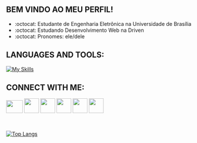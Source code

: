 ## BEM VINDO AO MEU PERFIL!

- :octocat: Estudante de Engenharia Eletrônica na Universidade de Brasília
- :octocat: Estudando Desenvolvimento Web na Driven
- :octocat: Pronomes: ele/dele 

##

## LANGUAGES AND TOOLS:
[![My Skills](https://skills.thijs.gg/icons?i=react,nodejs,mongodb,postgresql,styledcomponents,cpp,html,css,javascript,java,prisma,docker&theme=light)](https://skills.thijs.gg)



## CONNECT WITH ME:
<div>

  <a href="https://www.youtube.com/channel/UCTtLgcVavRMt8vKTznn_ySg" target="_blank"><img height="35" width="45"
      src="https://imagepng.org/wp-content/uploads/2017/09/youtube-play-icone.png" target="_blank"></a>
  <a href="https://www.instagram.com/kauaneiras/" target="_blank"><img height="40" width="40"
      src="https://imagensemoldes.com.br/wp-content/uploads/2020/04/%C3%8Dcone-Instagram-PNG-1024x1024.png"
      target="_blank"></a>
  <a href="https://www.twitch.tv/kauaneiras" target="_blank"><img height="40" width="40"
      src="https://www.freeiconspng.com/uploads/transparent-background-twitch-logo-png-16.png" target="_blank"></a>
  <a href="https://open.spotify.com/user/12173727198?si=0ca1555a79a14b93"><img height="40" width="40"
      src="https://cdn.icon-icons.com/icons2/836/PNG/512/Spotify_icon-icons.com_66783.png" target="_blank"></a>
  <a href="mailto:kauante@hotmail.com"><img height="40" width="40"
      src="https://cdn-icons-png.flaticon.com/512/732/732223.png" target="_blank"></a>
  <a href="https://www.linkedin.com/in/kauan-de-torres-eiras-9a9563171/" target="_blank"><img height="40" width="40"
      src="https://cdn-icons-png.flaticon.com/512/174/174857.png" target="_blank"></a>
  <div style="display: inline_block"><br>
    
   [![Top Langs](https://github-readme-stats.vercel.app/api/top-langs/?username=kauaneiras&layout=compact)](https://github.com/kauaneiras/github-readme-stats)

    
